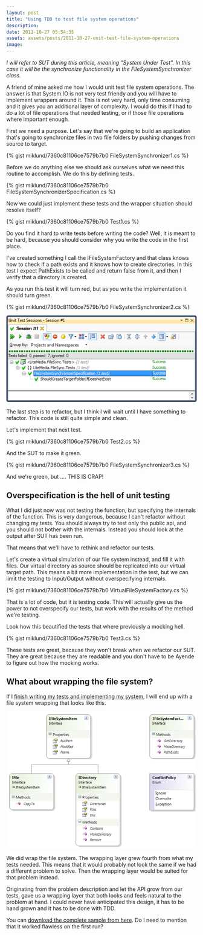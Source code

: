 ```yaml
---
layout: post
title: "Using TDD to test file system operations"
description:
date: 2011-10-27 05:54:35
assets: assets/posts/2011-10-27-unit-test-file-system-operations
image: 
---
```


_I will refer to SUT during this article, meaning "System Under Test". In this case it will be the synchronize functionality in the FileSystemSynchronizer class._

A friend of mine asked me how I would unit test file system operations. The answer is that System.IO is not very test friendy and you will have to implement wrappers around it. This is not very hard, only time consuming and it gives you an additional layer of complexity. I would do this if I had to do a lot of file operations that needed testing, or if those file operations where important enough.

First we need a purpose. Let's say that we're going to build an application that's going to synchronize files in two file folders by pushing changes from source to target.

{% gist miklund/7360c81106ce7579b7b0 FileSystemSynchronizer1.cs %}

Before we do anything else we should ask ourselves what we need this routine to accomplish. We do this by defining tests.

{% gist miklund/7360c81106ce7579b7b0 FileSystemSynchronizerSpecification.cs %}

Now we could just implement these tests and the wrapper situation should resolve itself?

{% gist miklund/7360c81106ce7579b7b0 Test1.cs %}

Do you find it hard to write tests before writing the code? Well, it is meant to be hard, because you should consider why you write the code in the first place.

I've created something I call the IFileSystemFactory and that class knows how to check if a path exists and it knows how to create directories. In this test I expect PathExists to be called and return false from it, and then I verify that a directory is created.

As you run this test it will turn red, but as you write the implementation it should turn green.

{% gist miklund/7360c81106ce7579b7b0 FileSystemSynchronizer2.cs %}

![unit test file system operations](/assets/posts/2011-10-27-unit-test-file-system-operations/unittest.png)

The last step is to refactor, but I think I will wait until I have something to refactor. This code is still quite simple and clean.

Let's implement that next test.

{% gist miklund/7360c81106ce7579b7b0 Test2.cs %}

And the SUT to make it green.

{% gist miklund/7360c81106ce7579b7b0 FileSystemSynchronizer3.cs %}

And we're green, but .... THIS IS CRAP!

## Overspecification is the hell of unit testing

What I did just now was not testing the function, but specifying the internals of the function. This is very dangerous, because I can't refactor without changing my tests. You should always try to test only the public api, and you should not bother with the internals. Instead you should look at the output after SUT has been run.

That means that we'll have to rethink and refactor our tests.

Let's create a virtual simulation of our file system instead, and fill it with files. Our virtual directory as source should be replicated into our virtual target path. This means a bit more implementation in the test, but we can limit the testing to Input/Output without overspecifying internals.

{% gist miklund/7360c81106ce7579b7b0 VirtualFileSystemFactory.cs %}

That is a lot of code, but it is testing code. This will actually give us the power to not overspecify our tests, but work with the results of the method we're testing.

Look how this beautified the tests that where previously a mocking hell.

{% gist miklund/7360c81106ce7579b7b0 Test3.cs %}

These tests are great, because they won't break when we refactor our SUT. They are great because they are readable and you don't have to be Ayende to figure out how the mocking works. </p>

## What about wrapping the file system?

If I [finish writing my tests and implementing my system](/assets/posts/2011-10-27-unit-test-file-system-operations/LiteMedia.FileSync.zip), I will end up with a file system wrapping that looks like this.

![model of a virtual file system wrapper](/assets/posts/2011-10-27-unit-test-file-system-operations/ClassDiagram1.png)

We did wrap the file system. The wrapping layer grew fourth from what my tests needed. This means that it would probably not look the same if we had a different problem to solve. Then the wrapping layer would be suited for that problem instead.

Originating from the problem description and let the API grow from our tests, gave us a wrapping layer that both looks and feels natural to the problem at hand. I could never have anticipated this design, it has to be hand grown and it has to be done with TDD.

You can [download the complete sample from here](/assets/posts/2011-10-27-unit-test-file-system-operations/ClassDiagram1.png). Do I need to mention that it worked flawless on the first run?
